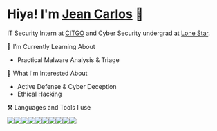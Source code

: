 # Hiya! I'm [Jean Carlos](https://www.linkedin.com/in/jajayerdis/) 👋

IT Security Intern at [CITGO](https://www.citgo.com/) and Cyber Security undergrad at [Lone Star](https://www.lonestar.edu/index2.htm).

🌱 I’m Currently Learning About
- Practical Malware Analysis & Triage 
  
🔎 What I'm Interested About
- Active Defense & Cyber Deception
- Ethical Hacking

⚒️ Languages and Tools I use

<img src="https://img.shields.io/badge/Visual_Studio_Code-0078D4?style=for-the-badge&logo=visual%20studio%20code&logoColor=white" /><img src="https://img.shields.io/badge/Python-FFD43B?style=for-the-badge&logo=python&logoColor=blue" /><img src="https://img.shields.io/badge/Microsoft_Office-D83B01?style=for-the-badge&logo=microsoft-office&logoColor=white" /><img src="https://img.shields.io/badge/GitHub-100000?style=for-the-badge&logo=github&logoColor=white" /><img src="https://img.shields.io/badge/Windows-0078D6?style=for-the-badge&logo=windows&logoColor=white" /><img src="https://img.shields.io/badge/Linux-FCC624?style=for-the-badge&logo=linux&logoColor=black" /><img src="https://img.shields.io/badge/Arduino-00979D?style=for-the-badge&logo=Arduino&logoColor=white" /><img src="https://img.shields.io/badge/powershell-5391FE?style=for-the-badge&logo=powershell&logoColor=white" /><img src="https://img.shields.io/badge/VirtualBox-21416b?style=for-the-badge&logo=VirtualBox&logoColor=white" /><img src="https://img.shields.io/badge/Brave-FF1B2D?style=for-the-badge&logo=Brave&logoColor=white" />
